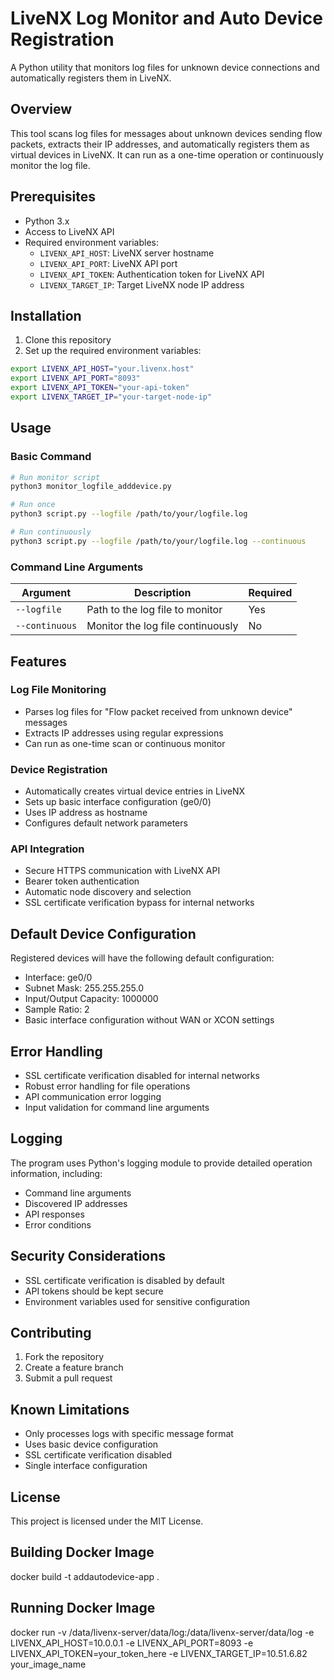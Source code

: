 # LiveNX Log Monitor and Auto Device Registration

A Python utility that monitors log files for unknown device connections and automatically registers them in LiveNX.

## Overview

This tool scans log files for messages about unknown devices sending flow packets, extracts their IP addresses, and automatically registers them as virtual devices in LiveNX. It can run as a one-time operation or continuously monitor the log file.

## Prerequisites

- Python 3.x
- Access to LiveNX API
- Required environment variables:
  - `LIVENX_API_HOST`: LiveNX server hostname
  - `LIVENX_API_PORT`: LiveNX API port
  - `LIVENX_API_TOKEN`: Authentication token for LiveNX API
  - `LIVENX_TARGET_IP`: Target LiveNX node IP address

## Installation

1. Clone this repository
2. Set up the required environment variables:
```bash
export LIVENX_API_HOST="your.livenx.host"
export LIVENX_API_PORT="8093"
export LIVENX_API_TOKEN="your-api-token"
export LIVENX_TARGET_IP="your-target-node-ip"
```

## Usage

### Basic Command
```bash
# Run monitor script 
python3 monitor_logfile_adddevice.py

# Run once
python3 script.py --logfile /path/to/your/logfile.log

# Run continuously
python3 script.py --logfile /path/to/your/logfile.log --continuous
```

### Command Line Arguments

| Argument | Description | Required |
|----------|-------------|----------|
| `--logfile` | Path to the log file to monitor | Yes |
| `--continuous` | Monitor the log file continuously | No |

## Features

### Log File Monitoring
- Parses log files for "Flow packet received from unknown device" messages
- Extracts IP addresses using regular expressions
- Can run as one-time scan or continuous monitor

### Device Registration
- Automatically creates virtual device entries in LiveNX
- Sets up basic interface configuration (ge0/0)
- Uses IP address as hostname
- Configures default network parameters

### API Integration
- Secure HTTPS communication with LiveNX API
- Bearer token authentication
- Automatic node discovery and selection
- SSL certificate verification bypass for internal networks

## Default Device Configuration

Registered devices will have the following default configuration:
- Interface: ge0/0
- Subnet Mask: 255.255.255.0
- Input/Output Capacity: 1000000
- Sample Ratio: 2
- Basic interface configuration without WAN or XCON settings

## Error Handling

- SSL certificate verification disabled for internal networks
- Robust error handling for file operations
- API communication error logging
- Input validation for command line arguments

## Logging

The program uses Python's logging module to provide detailed operation information, including:
- Command line arguments
- Discovered IP addresses
- API responses
- Error conditions

## Security Considerations

- SSL certificate verification is disabled by default
- API tokens should be kept secure
- Environment variables used for sensitive configuration

## Contributing

1. Fork the repository
2. Create a feature branch
3. Submit a pull request

## Known Limitations

- Only processes logs with specific message format
- Uses basic device configuration
- SSL certificate verification disabled
- Single interface configuration

## License

This project is licensed under the MIT License.


Building Docker Image
---------------------

docker build -t addautodevice-app .

Running Docker Image
--------------------

docker run -v /data/livenx-server/data/log:/data/livenx-server/data/log -e LIVENX_API_HOST=10.0.0.1 -e LIVENX_API_PORT=8093 -e LIVENX_API_TOKEN=your_token_here -e LIVENX_TARGET_IP=10.51.6.82 your_image_name